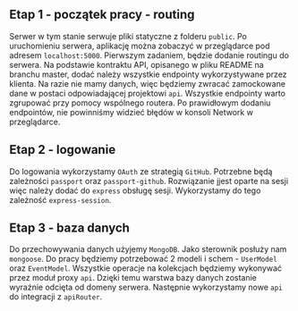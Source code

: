 ## Etap 1 - początek pracy - routing

Serwer w tym stanie serwuje pliki statyczne z folderu `public`.
Po uruchomieniu serwera, aplikację można zobaczyć w przeglądarce pod adresem `localhost:5000`.
Pierwszym zadaniem, będzie dodanie routingu do serwera.
Na podstawie kontraktu API, opisanego w pliku README na branchu master, dodać należy wszystkie endpointy wykorzystywane przez klienta.
Na razie nie mamy danych, więc będziemy zwracać zamockowane dane w postaci odpowiadającej projektowi `api`.
Wszystkie endpointy warto zgrupować przy pomocy wspólnego routera.
Po prawidłowym dodaniu endpointów, nie powinniśmy widzieć błędów w konsoli Network w przeglądarce.

## Etap 2 - logowanie

Do logowania wykorzystamy `OAuth` ze strategią `GitHub`.
Potrzebne będą zależności `passport` oraz `passport-github`.
Rozwiązanie jjest oparte na sesji więc należy dodać do `express` obsługę sesji.
Wykorzystamy do tego zależność `express-session`.

## Etap 3 - baza danych

Do przechowywania danych użyjemy `MongoDB`. Jako sterownik posłuży nam `mongoose`.
Do pracy będziemy potrzebować 2 modeli i schem - `UserModel` oraz `EventModel`.
Wszystkie operacje na kolekcjach będziemy wykonywać przez moduł proxy `api`. 
Dzięki temu warstwa bazy danych zostanie wyraźnie odcięta od domeny serwera.
Następnie wykorzystamy nowe `api` do integracji z `apiRouter`.
